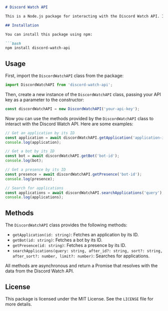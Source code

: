 ```markdown
# Discord Watch API

This is a Node.js package for interacting with the Discord Watch API. It provides a simple and easy-to-use interface for fetching data from the Discord Watch API.

## Installation

You can install this package using npm:

```bash
npm install discord-watch-api
```

## Usage

First, import the `DiscordWatchAPI` class from the package:

```javascript
import DiscordWatchAPI from 'discord-watch-api';
```

Then, create a new instance of the `DiscordWatchAPI` class, passing your API key as a parameter to the constructor:

```javascript
const discordWatchAPI = new DiscordWatchAPI('your-api-key');
```

Now you can use the methods provided by the `DiscordWatchAPI` class to interact with the Discord Watch API. Here are some examples:

```javascript
// Get an application by its ID
const application = await discordWatchAPI.getApplication('application-id');
console.log(application);

// Get a bot by its ID
const bot = await discordWatchAPI.getBot('bot-id');
console.log(bot);

// Get a presence by its ID
const presence = await discordWatchAPI.getPresence('bot-id');
console.log(presence);

// Search for applications
const applications = await discordWatchAPI.searchApplications('query');
console.log(applications);
```

## Methods

The `DiscordWatchAPI` class provides the following methods:

- `getApplication(id: string)`: Fetches an application by its ID.
- `getBot(id: string)`: Fetches a bot by its ID.
- `getPresence(id: string)`: Fetches a presence by its ID.
- `searchApplications(query: string, after_id?: string, sort?: string, after_sort?: number, limit?: number)`: Searches for applications.

All methods are asynchronous and return a Promise that resolves with the data from the Discord Watch API.

## License

This package is licensed under the MIT License. See the `LICENSE` file for more details.
